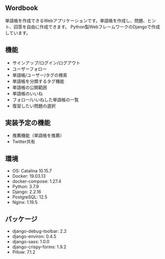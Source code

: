 ## Wordbook
単語帳を作成できるWebアプリケーションです。単語帳を作成し、問題、ヒント、回答を自由に作成できます。
Python製WebフレームワークのDjangoで作成しています。

## 機能
- サインアップ/ログイン/ログアウト
- ユーザーフォロー
- 単語帳/ユーザー/タグの検索
- 単語帳を分類するタグ機能
- 単語帳の公開範囲
- 単語帳のいいね
- フォロー/いいねした単語帳の一覧
- 復習したい問題の選択

## 実装予定の機能
- 推薦機能（単語帳を推薦）
- Twitter共有

## 環境
- OS: Catalina 10.15.7
- Docker: 19.03.13
- docker-compose: 1.27.4
- Python: 3.7.9
- Django: 2.2.16
- PostgreSQL: 12.5
- Nginx: 1.19.5

## パッケージ
- django-debug-toolbar: 2.2
- django-environ: 0.4.5
- django-sass: 1.0.0
- django-crispy-forms: 1.9.2
- Pillow: 7.1.2